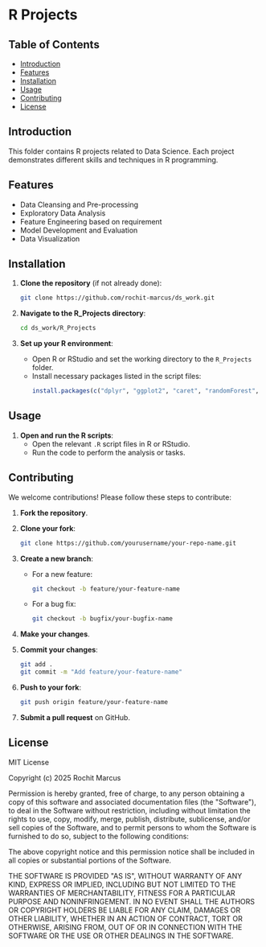 # R Projects

## Table of Contents
- [Introduction](#introduction)
- [Features](#features)
- [Installation](#installation)
- [Usage](#usage)
- [Contributing](#contributing)
- [License](#license)

## Introduction
This folder contains R projects related to Data Science. Each project demonstrates different skills and techniques in R programming.

## Features
- Data Cleansing and Pre-processing
- Exploratory Data Analysis
- Feature Engineering based on requirement
- Model Development and Evaluation
- Data Visualization

## Installation
1. **Clone the repository** (if not already done):
    ```sh
    git clone https://github.com/rochit-marcus/ds_work.git
    ```

2. **Navigate to the R_Projects directory**:
    ```sh
    cd ds_work/R_Projects
    ```

3. **Set up your R environment**:
    - Open R or RStudio and set the working directory to the `R_Projects` folder.
    - Install necessary packages listed in the script files:
        ```R
        install.packages(c("dplyr", "ggplot2", "caret", "randomForest", "e1071"))
        ```

## Usage
1. **Open and run the R scripts**:
    - Open the relevant `.R` script files in R or RStudio.
    - Run the code to perform the analysis or tasks.

## Contributing

We welcome contributions! Please follow these steps to contribute:

1. **Fork the repository**.
2. **Clone your fork**:
    ```sh
    git clone https://github.com/yourusername/your-repo-name.git
    ```

3. **Create a new branch**:
    - For a new feature:
        ```sh
        git checkout -b feature/your-feature-name
        ```
    - For a bug fix:
        ```sh
        git checkout -b bugfix/your-bugfix-name
        ```

4. **Make your changes**.
5. **Commit your changes**:
    ```sh
    git add .
    git commit -m "Add feature/your-feature-name"
    ```

6. **Push to your fork**:
    ```sh
    git push origin feature/your-feature-name
    ```

7. **Submit a pull request** on GitHub.

## License
MIT License


Copyright (c) 2025 Rochit Marcus

Permission is hereby granted, free of charge, to any person obtaining a copy
of this software and associated documentation files (the "Software"), to deal
in the Software without restriction, including without limitation the rights
to use, copy, modify, merge, publish, distribute, sublicense, and/or sell
copies of the Software, and to permit persons to whom the Software is
furnished to do so, subject to the following conditions:

The above copyright notice and this permission notice shall be included in all
copies or substantial portions of the Software.

THE SOFTWARE IS PROVIDED "AS IS", WITHOUT WARRANTY OF ANY KIND, EXPRESS OR
IMPLIED, INCLUDING BUT NOT LIMITED TO THE WARRANTIES OF MERCHANTABILITY,
FITNESS FOR A PARTICULAR PURPOSE AND NONINFRINGEMENT. IN NO EVENT SHALL THE
AUTHORS OR COPYRIGHT HOLDERS BE LIABLE FOR ANY CLAIM, DAMAGES OR OTHER
LIABILITY, WHETHER IN AN ACTION OF CONTRACT, TORT OR OTHERWISE, ARISING FROM,
OUT OF OR IN CONNECTION WITH THE SOFTWARE OR THE USE OR OTHER DEALINGS IN THE
SOFTWARE.
